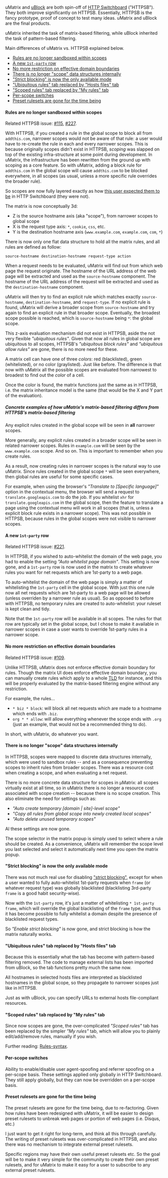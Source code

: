 uMatrix and [uBlock](https://github.com/gorhill/uBlock) are both spin-off of [HTTP Switchboard](https://github.com/gorhill/httpswitchboard) ("HTTPSB"). They both improve significantly on HTTPSB. Essentially, HTTPSB is the fancy prototype, proof of concept to test many ideas. uMatrix and uBlock are the final products.

uMatrix inherited the task of matrix-based filtering, while uBlock inherited the task of pattern-based filtering.

Main differences of uMatrix vs. HTTPSB explained below.

- [Rules are no longer sandboxed within scopes](#rules-are-no-longer-sandboxed-within-scopes)
- [A new `1st-party` row](#a-new-1st-party-row)
- [No more restriction on effective domain boundaries](#no-more-restriction-on-effective-domain-boundaries)
- [There is no longer "scope" data structures internally](#there-is-no-longer-scope-data-structures-internally)
- ["Strict blocking" is now the only available mode](#strict-blocking-is-now-the-only-available-mode)
- ["Ubiquitous rules" tab replaced by "Hosts files" tab](#ubiquitous-rules-tab-replaced-by-hosts-files-tab)
- ["Scoped rules" tab replaced by "My rules" tab](#scoped-rules-tab-replaced-by-my-rules-tab)
- [Per-scope switches](#per-scope-switches)
- [Preset rulesets are gone for the time being](#ubiquitous-rules-tab-replaced-by-hosts-files-tab)

#### Rules are no longer sandboxed within scopes

Related HTTPSB issue: [#115](https://github.com/gorhill/httpswitchboard/issues/115), [#227](https://github.com/gorhill/httpswitchboard/issues/227).

With HTTPSB, if you created a rule in the global scope to block all from `addthis.com`, narrower scopes would not be aware of that rule: a user would have to re-create the rule in each and every narrower scopes. This is because originally scopes didn't exist in HTTPSB, _scoping_ was slapped on top of the existing infra-structure at some point during development. In uMatrix, the infrastructure has been rewritten from the ground up with scoping as a core feature. So with uMatrix, adding a block rule for `addthis.com` in the global scope will cause `addthis.com` to be blocked everywhere, in all scopes (as usual, unless a more specific rule overrides the broader rule).

So scopes are now fully layered exactly as how [this user expected them to be](https://github.com/gorhill/httpswitchboard/issues/227) in HTTP Switchboard (they were not).

The matrix is now conceptually 3d:
- Z is the source hostname axis (aka "scope"), from narrower scopes to global scope
- X is the request type axis: `*`, `cookie`, `css`, etc.
- Y is the destination hostname axis (`www.example.com`, `example.com`, `com`, `*`)

There is now only one flat data structure to hold all the matrix rules, and all rules are defined as follow:

`source-hostname destination-hostname request-type action`

When a request needs to be evaluated, uMatrix will find out from which web page the request originate. The hostname of the URL address of the web page will be extracted and used as the `source-hostname` component. The hostname of the URL address of the request will be extracted and used as the `destination-hostname` component.

uMatrix will then try to find an explicit rule which matches exactly `source-hostname`, `destination-hostname`, and `request-type`. If no explicit rule is found, uMatrix will derive a broader scope from `source-hostname` and try again to find an explicit rule in that broader scope. Eventually, the broadest scope possible is reached, which is `source-hostname` being `*`: the global scope.

This z-axis evaluation mechanism did not exist in HTTPSB, aside the not very flexible _"ubiquitous rules"_. Given that now all rules in global scope are ubiquitous to all scopes, HTTPSB's _"ubiquitous block rules"_ and _"ubiquitous allow rules"_ are gone, there is no more need for these.

A matrix cell can have one of three _colors_: red (blacklisted), green (whitelisted), or no color (graylisted). Just like before. The difference is that now with uMatrix all the possible scopes are evaluated from narrowest to broadest to find out the _color_ of a cell.

Once the color is found, the matrix functions just the same as in HTTPSB, i.e. the matrix inheritance model is the same (that would be the X and Y part of the evaluation).

##### Concrete examples of how uMatrix's matrix-based filtering differs from HTTPSB's matrix-based filtering 

Any explicit rules created in the global scope will be seen in **all** narrower scopes.

More generally, any explicit rules created in a broader scope will be seen in related narrower scopes. Rules in `example.com` will be seen by the `www.example.com` scope. And so on. This is important to remember when you create rules.

As a result, now creating rules in narrower scopes is the natural way to use uMatrix. Since rules created in the global scope `*` will be seen everywhere, then global rules are useful for some specific cases. 

For example, when using the browser's _"Translate to [Specific language]"_ option in the contextual menu, the browser will send a request to `translate.googleapis.com` to do the job. If you whitelist `xhr` for `translate.googleapis.com` in the global scope, then the feature to translate a page using the contextual menu will work in all scopes (that is, unless a explicit block rule exists in a narrower scope). This was not possible in HTTPSB, because rules in the global scopes were not visible to narrower scopes.

#### A new `1st-party` row

Related HTTPSB issue: [#221](https://github.com/gorhill/httpswitchboard/issues/221).

In HTTPSB, if you wished to auto-whitelist the domain of the web page, you had to enable the setting _"Auto whitelist page domain"_. This setting is now gone, and a `1st-party` row is now used in the matrix to create whatever rules you want for net requests which are 1st-party to a web page.

To auto-whitelist the domain of the web page is simply a matter of whitelisting the `1st-party` cell in the global scope. With just this one rule now all net requests which are 1st-party to a web page will be allowed (unless overriden by a narrower rule as usual). So as opposed to before with HTTPSB, no temporary rules are created to auto-whitelist: your ruleset is kept clean and tidy.

Note that the `1st-party` row will be available in all scopes. The rules for that row are typically set in the global scope, but I chose to make it available in narrower scopes in case a user wants to override 1st-party rules in a narrower scope.

#### No more restriction on effective domain boundaries

Related HTTPSB issue: [#109](https://github.com/gorhill/httpswitchboard/issues/109).

Unlike HTTPSB, uMatrix does not enforce effective domain boundary for rules. Though the matrix UI does enforce effective domain boundary, you can manually create rules which apply to a whole [TLD](http://en.wikipedia.org/wiki/Top-level_domain) for instance, and this will be properly evaluated by the matrix-based filtering engine without any restriction.

For example, the rules...

- `* biz * block`: will block all net requests which are made to a hostname which ends with `.biz`.
- `org * * allow`: will allow everything whenever the scope ends with `.org` (just an example, that would not be a recommended thing to do).

In short, with uMatrix, do whatever you want.

#### There is no longer "scope" data structures internally

In HTTPSB, scopes were mapped to discrete data structures internally, which were used to sandbox rules -- and as a consequence preventing scopes to inherit rules from broader scopes. There was a resource cost when creating a scope, and when evaluating a net request.

There is no more concrete data structure for scopes in µMatrix: all scopes virtually exist at all time, so in uMatrix there is no longer a resource cost associated with scope creation -- because there is no scope creation. This also eliminate the need for settings such as:

- _"Auto create temporary [domain | site]-level scope"_
- _"Copy all rules from global scope into newly created local scopes"_
- _"Auto delete unused temporary scopes"_

Al these settings are now gone.

The scope selector in the matrix popup is simply used to select where a rule should be created. As a convenience, uMatrix will remember the scope level you last selected and select it automatically next time you open the matrix popup.

#### "Strict blocking" is now the only available mode

There was not much real use for disabling ["strict blocking"](https://github.com/gorhill/httpswitchboard/wiki/%22Strict-blocking%22-illustrated), except for when a user wanted to fully auto-whitelist 1st-party requests when `frame` (or whatever request type) was globally blacklisted (blacklisting 3rd-party `frame` is a good habit security-wise).

Now with the `1st-party` row, it's just a matter of whitelisting `* 1st-party frame`, which will override the global blacklisting of the `frame` type, and thus it has become possible to fully whitelist a domain despite the presence of blacklisted request types.

So _"Enable strict blocking"_ is now gone, and strict blocking is how the matrix naturally works.

#### "Ubiquitous rules" tab replaced by "Hosts files" tab

Because this is essentially what the tab has become with pattern-based filtering removed. The code to manage external lists has been imported from uBlock, so the tab functions pretty much the same now.

All hostnames in selected hosts files are interpreted as blacklisted hostnames in the global scope, so they propagate to narrower scopes just like in HTTPSB.

Just as with uBlock, you can specify URLs to external hosts file-compliant resources.

#### "Scoped rules" tab replaced by "My rules" tab

Since now scopes are gone, the over-complicated _"Scoped rules"_ tab has been replaced by the simpler _"My rules"_ tab, which will allow you to plainly edit/add/remove rules, manually if you wish.

Further reading: [Rules-syntax](https://github.com/gorhill/uMatrix/wiki/Rules-syntax).

#### Per-scope switches

Ability to enable/disable user agent-spoofing and referrer spoofing on a per-scope basis. These settings applied only globally in HTTP Switchboard. They still apply globally, but they can now be overridden on a per-scope basis.

#### Preset rulesets are gone for the time being

The preset rulesets are gone for the time being, due to re-factoring. Given how rules have been redesigned with uMatrix, it will be easier to design preset rulesets to unbreak web pages or portion of web pages (i.e. Disqus, etc.)

I just want to get it right for long-term, and think all this through carefully. The writing of preset rulesets was over-complicated in HTTPSB, and also there was no mechanism to integrate external preset rulesets.

Specific regions may have their own useful preset rulesets etc. So the goal will be to make it very simple for the community to create their own preset rulesets, and for uMatrix to make it easy for a user to subscribe to any external preset rulesets.
